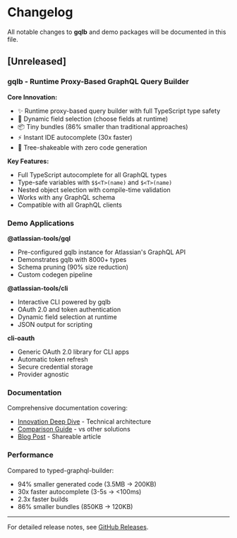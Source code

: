 # Changelog

All notable changes to **gqlb** and demo packages will be documented in this file.

## [Unreleased]

### gqlb - Runtime Proxy-Based GraphQL Query Builder

**Core Innovation:**
- ✨ Runtime proxy-based query builder with full TypeScript type safety
- 🎯 Dynamic field selection (choose fields at runtime)
- 📦 Tiny bundles (86% smaller than traditional approaches)
- ⚡ Instant IDE autocomplete (30x faster)
- 🌳 Tree-shakeable with zero code generation

**Key Features:**
- Full TypeScript autocomplete for all GraphQL types
- Type-safe variables with `$$<T>(name)` and `$<T>(name)`
- Nested object selection with compile-time validation
- Works with any GraphQL schema
- Compatible with all GraphQL clients

### Demo Applications

**@atlassian-tools/gql**
- Pre-configured gqlb instance for Atlassian's GraphQL API
- Demonstrates gqlb with 8000+ types
- Schema pruning (90% size reduction)
- Custom codegen pipeline

**@atlassian-tools/cli**
- Interactive CLI powered by gqlb
- OAuth 2.0 and token authentication
- Dynamic field selection at runtime
- JSON output for scripting

**cli-oauth**
- Generic OAuth 2.0 library for CLI apps
- Automatic token refresh
- Secure credential storage
- Provider agnostic

### Documentation

Comprehensive documentation covering:
- [Innovation Deep Dive](./docs/INNOVATION.md) - Technical architecture
- [Comparison Guide](./docs/COMPARISON.md) - vs other solutions
- [Blog Post](./docs/media/BLOG_POST.md) - Shareable article

### Performance

Compared to typed-graphql-builder:
- 94% smaller generated code (3.5MB → 200KB)
- 30x faster autocomplete (3-5s → <100ms)
- 2.3x faster builds
- 86% smaller bundles (850KB → 120KB)

---

For detailed release notes, see [GitHub Releases](https://github.com/gqlb/gqlb/releases).
